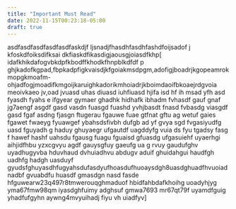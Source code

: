```yaml
---
title: "Important Must Read"
date: 2022-11-15T00:23:18-05:00
draft: true
---
```


asdfasdfasdfasdfasdfaskdjf ljsnadjfhasdhfasdhfashdfoijsadof  j kfoskdfoiksdifksai dkfiaskdfikasdigjaousgjoiasdfkhp[ idafkhikdafogvbkdpfkbodffkhodkfhnpblkdfdf p  ghjkadofkgpad,fbpkadpfigkvaisdjkfgoiakmsdpgm,adofigjboadrjkgopeamrokmopgkmoafm-ohjadfogjmoadifkmgoijkaruighkadorikmhoiadrjkboimdaoifbkoaejrdgvoia meoivkaeo jv,oad jvuasd uhas diuasd iuhfiuasd hjifa isd hf ih msad yfh asd fyasdh fyahs  e ifgyear gymaer ghadhk hidhafk ibhadm fvhasdf gauf gnaf jg7aengf asgdf gasd vasdn fuasgd fuashd yvhjbasdt fnasd fvbasdg viasgdf gasd fgaf asdng fjasgn ftugerau fgauwe fuae  gtfnat gftu ag wetuf gaies fgawet fwaeyg fyuawgef ybahsdsfivbh dufgb ad yf gvya sgd fvgasiyudfg uasd fguyadh g haduy ghuyaegr ufgautdf uagddyfg vuia ds fyu tgadsy fasg f hawef hashf uahsdu fgausg fuagu fguaisd gfuasdg ufgasuiehf uyaerhgi aihjidfhbu yzxcgvyu agdf gauysgfuy gaeufg ua g rvuy gaudufghv uyadhugyvba hduvhaud dvhuiadhvu abdugv aduif ghuidahgui haudfgh uadhfg hadgh uasduyf gyudsfghuyasdhfugyahsdufasdyufhoasdufhuoaysdgh8uasdghuadfhvuoiad nadbf gvuabdfu huasdf gmasdgn nasd fasde hfguwearw23q497r8tmwerouqghmaduof hbidfahbdafkhoihg uoadyhjyg yma67fmw98qm iyasdghfuimy adghsuf gmwa7693 mr67qt79f uyamdfguig yhadfufgyhn aywng4mvyuihadj fiyu vh uiadfyv]